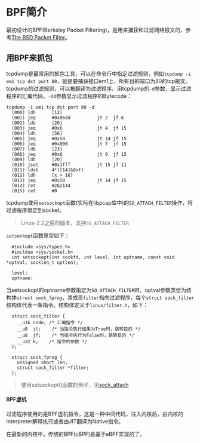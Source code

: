 # BPF简介
  最初设计的BPF(Berkeley Packet Filtering)，是用来捕获和过滤网络报文的，参考[The BSD Packet Filter](bpf-usenix93.pdf)。

## 用BPF来抓包

  tcpdump是最常用的抓包工具，可以在命令行中指定过滤规则，例如`tcpdump -i em1 tcp dst port 80`，就是要捕获接口em1上，所有目的端口为80的tcp报文。tcpdump的过滤规则，可以被翻译为过滤程序。用tcpdump的`-d`参数，显示过滤程序的汇编代码，`-dd`参数显示过滤程序的Bytecode：
```
tcpdump -i em1 tcp dst port 80 -d
  (000) ldh      [12]
  (001) jeq      #0x86dd          jt 2	jf 6
  (002) ldb      [20]
  (003) jeq      #0x6             jt 4	jf 15
  (004) ldh      [56]
  (005) jeq      #0x50            jt 14	jf 15
  (006) jeq      #0x800           jt 7	jf 15
  (007) ldb      [23]
  (008) jeq      #0x6             jt 9	jf 15
  (009) ldh      [20]
  (010) jset     #0x1fff          jt 15	jf 11
  (011) ldxb     4*([14]&0xf)
  (012) ldh      [x + 16]
  (013) jeq      #0x50            jt 14	jf 15
  (014) ret      #262144
  (015) ret      #0
```

  tcpdump使用`setsockopt`函数(实际在libpcap库中)的`SO_ATTACH_FILTER`操作，将过滤程序绑定到socket。

> Linux-2.2之后的版本，支持`SO_ATTACH_FILTER`

  `setsockopt`函数原型如下：

```
  #include <sys/types.h>
  #incldue <sys/socket.h>
  int setsockopt(int sockfd, int level, int optname, const void *optval, socklen_t optlen);

  level:
  optname:

```

  当setsockopt的optname参数指定为`SO_ATTACH_FILTER`时，optval参数类型为结构体`struct sock_fprog`，其成员`filter`指向过滤程序，每个`struct sock_filter`结构体代表一条指令。结构体定义于`linux/filter.h`，如下：

```
  struct sock_filter {
    __u16 code; /* 汇编指令 */
    __u8  jt;    /* 当指令执行结果为True时，跳转目的 */
    __u8  jf;    /* 当指令执行为False时，跳转目的 */
    __u32 k;    /* 指令的参数 */
  };

  struct sock_fprog {
    unsigned short len;
    struct sock_filter *filter;
  };
```

> 使用setsockopt()函数的例子，见[sock_attach](code/sock_attach.c)

#### BPF虚机

  过滤程序使用的是BPF虚机指令，这是一种中间代码，注入内核后，由内核的Interpreter解释执行或者由JIT翻译为Native指令。
     
  在最新的内核中，传统的BPF(cBPF)是基于eBPF实现的了。
